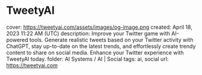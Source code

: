 # TweetyAI

cover: https://tweetyai.com/assets/images/og-image.png
created: April 18, 2023 11:22 AM (UTC)
description: Improve your Twitter game with AI-powered tools. Generate realistic tweets based on your Twitter activity with ChatGPT, stay up-to-date on the latest trends, and effortlessly create trendy content to share on social media. Enhance your Twitter experience with TweetyAI today.
folder: AI Systems / AI | Social
tags: ai, social
url: https://tweetyai.com